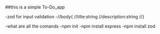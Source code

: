 ##this is a simple To-Do_app

-zod for input validation
-//body{
    //tilte:string
    //description:string
//}

-what are all the comands
 -npm init
 -npm install express
 -npm install zod
